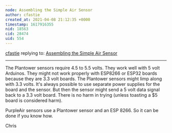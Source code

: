 ```yaml
---
node: Assembling the Simple Air Sensor
author: cfastie
created_at: 2021-04-08 21:12:35 +0000
timestamp: 1617916355
nid: 18563
cid: 28474
uid: 554
---
```




[cfastie](../profile/cfastie) replying to: [Assembling the Simple Air Sensor](../notes/warren/03-19-2019/assembling-the-simple-air-sensor)

----
The Plantower sensors require 4.5 to 5.5 volts. They work well with 5 volt Arduinos. They might not work properly with ESP8266 or ESP32 boards because they are 3.3 volt boards. The Plantower sensors might limp along with 3.3 volts. It's always possible to use separate power supplies for the board and the sensor. But then the sensor might send a 5 volt data signal back to a 3.3 volt board. There is no harm in trying (unless toasting a $5 board is considered harm).

PurpleAir sensors use a Plantower sensor and an ESP 8266. So it can be done if you know how.

Chris
